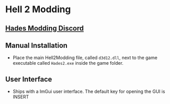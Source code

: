 # Hell 2 Modding

[Hades Modding Discord](https://discord.com/invite/KuMbyrN)
---

## Manual Installation

- Place the main Hell2Modding file, called `d3d12.dll`, next to the game executable called `Hades2.exe` inside the game folder.

## User Interface

- Ships with a ImGui user interface. The default key for opening the GUI is INSERT
